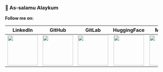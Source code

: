 ### 👋 As-salamu Alaykum

**Follow me on:**

| LinkedIn | GitHub | GitLab | HuggingFace | Medium |
| :-: | :-: | :-: | :-: | :-: |
| [<img src="https://cdn.simpleicons.org/linkedin" width="100px" height="100px">](https://www.linkedin.com/in/ahmed-mujtaba-butt) | [<img src="https://cdn.simpleicons.org/github" width="100px" height="100px">](https://github.com/ahmedmbutt) | [<img src="https://cdn.simpleicons.org/gitlab" width="100px" height="100px">](https://gitlab.com/ahmed.mujtaba) | [<img src="https://huggingface.co/front/assets/huggingface_logo-noborder.svg" width="100px" height="100px">](https://huggingface.co/ahmedmbutt) | [<img src="https://cdn.simpleicons.org/medium" width="100px" height="100px">](https://medium.com/@ahmedmbutt) |

<!---
- 👋 Hi, I’m @ahmedmbutt
- 👀 I’m interested in ...
- 🌱 I’m currently learning ...
- 💞️ I’m looking to collaborate on ...
- 📫 How to reach me ...

Here are some ideas to get you started:
- 🔭 I’m currently working on ...
- 🌱 I’m currently learning ...
- 👯 I’m looking to collaborate on ...
- 🤔 I’m looking for help with ...
- 💬 Ask me about ...
- 📫 How to reach me: ...
- 😄 Pronouns: ...
- ⚡ Fun fact: ...

ahmedmbutt/ahmedmbutt is a ✨ special ✨ repository because its `README.md` (this file) appears on your GitHub profile.
You can click the Preview link to take a look at your changes.
--->

